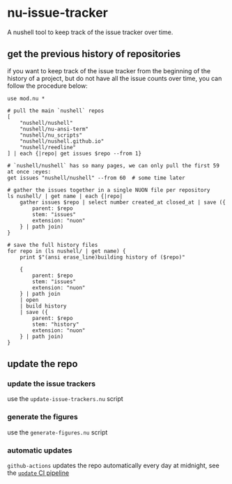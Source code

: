 # nu-issue-tracker
A nushell tool to keep track of the issue tracker over time.

## get the previous history of repositories
if you want to keep track of the issue tracker from the beginning of the
history of a project, but do not have all the issue counts over time, you
can follow the procedure below:
```nushell
use mod.nu *

# pull the main `nushell` repos
[
    "nushell/nushell"
    "nushell/nu-ansi-term"
    "nushell/nu_scripts"
    "nushell/nushell.github.io"
    "nushell/reedline"
] | each {|repo| get issues $repo --from 1}

# `nushell/nushell` has so many pages, we can only pull the first 59 at once :eyes:
get issues "nushell/nushell" --from 60  # some time later

# gather the issues together in a single NUON file per repository
ls nushell/ | get name | each {|repo|
    gather issues $repo | select number created_at closed_at | save ({
        parent: $repo
        stem: "issues"
        extension: "nuon"
    } | path join)
}

# save the full history files
for repo in (ls nushell/ | get name) {
    print $"(ansi erase_line)building history of ($repo)"

    {
        parent: $repo
        stem: "issues"
        extension: "nuon"
    } | path join
    | open
    | build history
    | save ({
        parent: $repo
        stem: "history"
        extension: "nuon"
    } | path join)
}
```

## update the repo
### update the issue trackers
use the `update-issue-trackers.nu` script

### generate the figures
use the `generate-figures.nu` script

### automatic updates
`github-actions` updates the repo automatically every day at midnight, see the [`update` CI pipeline](.github/workflows/update.yml)
